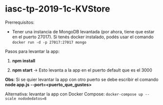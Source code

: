 # iasc-tp-2019-1c-KVStore

Prerrequisitos:

- Tener una instancia de MongoDB levantada (por ahora, tiene que estar en el puerto 27017). Si tenés docker instalado, podés usar el comando `docker run -d -p 27017:27017 mongo`

Pasos para levantar la app:

1.  **npm install**
    
2.  **npm start** -> Esto levanta a la app en el puerto default que es el 3000
    

**Obs**: Si se quier levantar la app con otro puerto se debe escribir el comando **node app.js --port=<puerto_que_gustes>**

Alternativa: levantar la app con Docker Compose: `docker-compose up --scale nododedatos=8`
